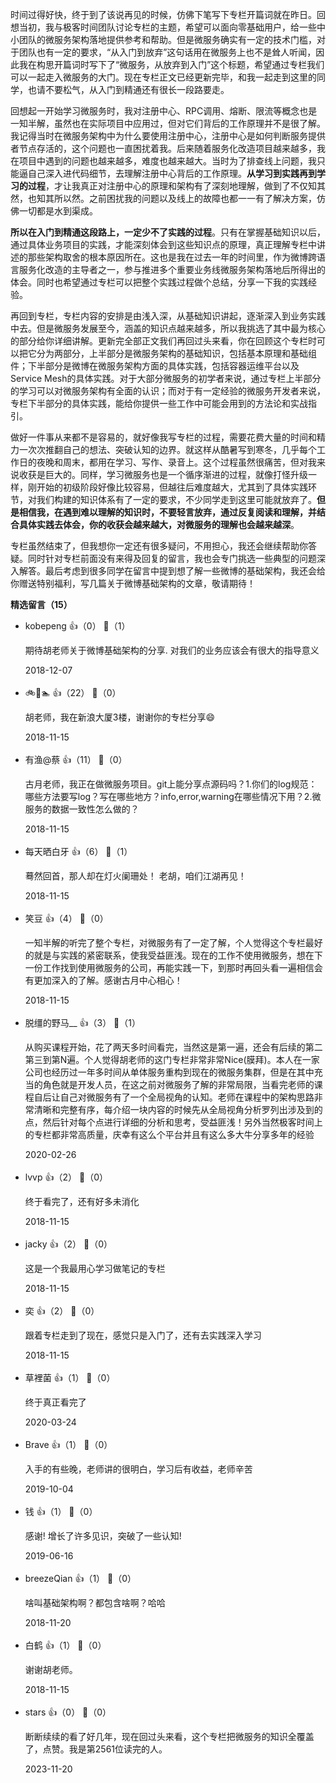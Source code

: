 时间过得好快，终于到了该说再见的时候，仿佛下笔写下专栏开篇词就在昨日。回想当初，我与极客时间团队讨论专栏的主题，希望可以面向零基础用户，给一些中小团队的微服务架构落地提供参考和帮助。但是微服务确实有一定的技术门槛，对于团队也有一定的要求，“从入门到放弃”这句话用在微服务上也不是耸人听闻，因此我在构思开篇词时写下了“微服务，从放弃到入门”这个标题，希望通过专栏我们可以一起走入微服务的大门。现在专栏正文已经更新完毕，和我一起走到这里的同学，也请不要松气，从入门到精通还有很长一段路要走。

回想起一开始学习微服务时，我对注册中心、RPC调用、熔断、限流等概念也是一知半解，虽然也在实际项目中应用过，但对它们背后的工作原理并不是很了解。我记得当时在微服务架构中为什么要使用注册中心，注册中心是如何判断服务提供者节点存活的，这个问题也一直困扰着我。后来随着服务化改造项目越来越多，我在项目中遇到的问题也越来越多，难度也越来越大。当时为了排查线上问题，我只能逼自己深入进代码细节，去理解注册中心背后的工作原理。**从学习到实践再到学习的过程**，才让我真正对注册中心的原理和架构有了深刻地理解，做到了不仅知其然，也知其所以然。之前困扰我的问题以及线上的故障也都一一有了解决方案，仿佛一切都是水到渠成。

**所以在入门到精通这段路上，一定少不了实践的过程**。只有在掌握基础知识以后，通过具体业务项目的实践，才能深刻体会到这些知识点的原理，真正理解专栏中讲述的那些架构取舍的根本原因所在。这也是我在过去一年的时间里，作为微博跨语言服务化改造的主导者之一，参与推进多个重要业务线微服务架构落地后所得出的体会。同时也希望通过专栏可以把整个实践过程做个总结，分享一下我的实践经验。

再回到专栏，专栏内容的安排是由浅入深，从基础知识讲起，逐渐深入到业务实践中去。但是微服务发展至今，涵盖的知识点越来越多，所以我挑选了其中最为核心的部分给你详细讲解。更新完全部正文我们再回过头来看，你在回顾这个专栏时可以把它分为两部分，上半部分是微服务架构的基础知识，包括基本原理和基础组件；下半部分是微博在微服务架构方面的具体实践，包括容器运维平台以及Service Mesh的具体实践。对于大部分微服务的初学者来说，通过专栏上半部分的学习可以对微服务架构有全面的认识；而对于有一定经验的微服务开发者来说，专栏下半部分的具体实践，能给你提供一些工作中可能会用到的方法论和实战指引。

做好一件事从来都不是容易的，就好像我写专栏的过程，需要花费大量的时间和精力一次次推翻自己的想法、突破认知的边界。就这样从酷暑写到寒冬，几乎每个工作日的夜晚和周末，都用在学习、写作、录音上。这个过程虽然很痛苦，但对我来说收获是巨大的。同样，学习微服务也是一个循序渐进的过程，就像打怪升级一样，刚开始的初级阶段好像比较容易，但越往后难度越大，尤其到了具体实践环节，对我们构建的知识体系有了一定的要求，不少同学走到这里可能就放弃了。**但是相信我，在遇到难以理解的知识时，不要轻言放弃，通过反复阅读和理解，并结合具体实践去体会，你的收获会越来越大，对微服务的理解也会越来越深**。

专栏虽然结束了，但我想你一定还有很多疑问，不用担心，我还会继续帮助你答疑。同时针对专栏前面没有来得及回复的留言，我也会专门挑选一些典型的问题深入解答。最后考虑到很多同学在留言中提到想了解一些微博的基础架构，我还会给你赠送特别福利，写几篇关于微博基础架构的文章，敬请期待！
<div><strong>精选留言（15）</strong></div><ul>
<li><span>kobepeng</span> 👍（0） 💬（1）<p>期待胡老师关于微博基础架构的分享. 对我们的业务应该会有很大的指导意义
</p>2018-12-07</li><br/><li><span>🚲🏃🏊</span> 👍（22） 💬（0）<p>胡老师，我在新浪大厦3楼，谢谢你的专栏分享😄</p>2018-11-15</li><br/><li><span>有渔@蔡</span> 👍（11） 💬（0）<p>古月老师，我正在做微服务项目。git上能分享点源码吗？1.你们的log规范：哪些方法要写log？写在哪些地方？info,error,warning在哪些情况下用？2.微服务的数据一致性怎么做的？</p>2018-11-15</li><br/><li><span>每天晒白牙</span> 👍（6） 💬（1）<p>蓦然回首，那人却在灯火阑珊处！
老胡，咱们江湖再见！</p>2018-11-15</li><br/><li><span>笑豆</span> 👍（4） 💬（0）<p>一知半解的听完了整个专栏，对微服务有了一定了解，个人觉得这个专栏最好的就是与实践的紧密联系，使我受益匪浅。现在的工作不使用微服务，想在下一份工作找到使用微服务的公司，再能实践一下，到那时再回头看一遍相信会有更加深入的了解。感谢古月中心相心！</p>2018-11-15</li><br/><li><span>脱缰的野马__</span> 👍（3） 💬（1）<p>从购买课程开始，花了两天多时间看完，当然这是第一遍，还会有后续的第二第三到第N遍。个人觉得胡老师的这门专栏非常非常Nice(膜拜)。本人在一家公司也经历过一年多时间从单体服务重构到现在的微服务集群，但是在其中充当的角色就是开发人员，在这之前对微服务了解的非常局限，当看完老师的课程自后让自己对微服务有了一个全局视角的认知。老师在课程中的架构思路非常清晰和完整有序，每介绍一块内容的时候先从全局视角分析罗列出涉及到的点，然后针对每个点进行详细的分析和思考，受益匪浅！另外当然极客时间上的专栏都非常高质量，庆幸有这么个平台并且有这么多大牛分享多年的经验</p>2020-02-26</li><br/><li><span>lvvp</span> 👍（2） 💬（0）<p>终于看完了，还有好多未消化</p>2018-11-15</li><br/><li><span>jacky</span> 👍（2） 💬（0）<p>这是一个我最用心学习做笔记的专栏</p>2018-11-15</li><br/><li><span>奕</span> 👍（2） 💬（0）<p>跟着专栏走到了现在，感觉只是入门了，还有去实践深入学习</p>2018-11-15</li><br/><li><span>草裡菌</span> 👍（1） 💬（0）<p>终于真正看完了</p>2020-03-24</li><br/><li><span>Brave</span> 👍（1） 💬（0）<p>入手的有些晚，老师讲的很明白，学习后有收益，老师辛苦</p>2019-10-04</li><br/><li><span>钱</span> 👍（1） 💬（0）<p>感谢!
增长了许多见识，突破了一些认知!</p>2019-06-16</li><br/><li><span>breezeQian</span> 👍（1） 💬（0）<p>啥叫基础架构啊？都包含啥啊？哈哈</p>2018-11-20</li><br/><li><span>白鹤</span> 👍（1） 💬（0）<p>谢谢胡老师。</p>2018-11-15</li><br/><li><span>stars</span> 👍（0） 💬（0）<p>断断续续的看了好几年，现在回过头来看，这个专栏把微服务的知识全覆盖了，点赞。我是第2561位读完的人。</p>2023-11-20</li><br/>
</ul>